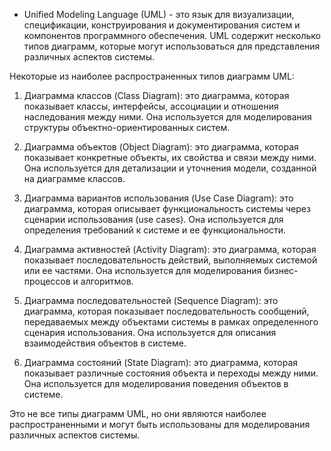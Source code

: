 - Unified Modeling Language (UML) - это язык для визуализации, спецификации, конструирования и документирования систем и компонентов программного обеспечения. 
  UML содержит несколько типов диаграмм, которые могут использоваться для представления различных аспектов системы.

Некоторые из наиболее распространенных типов диаграмм UML:

1. Диаграмма классов (Class Diagram): это диаграмма, которая показывает классы, интерфейсы, ассоциации и отношения наследования между ними. 
   Она используется для моделирования структуры объектно-ориентированных систем.

2. Диаграмма объектов (Object Diagram): это диаграмма, которая показывает конкретные объекты, их свойства и связи между ними.
   Она используется для детализации и уточнения модели, созданной на диаграмме классов.

3. Диаграмма вариантов использования (Use Case Diagram): это диаграмма, которая описывает функциональность системы через сценарии использования (use cases).
   Она используется для определения требований к системе и ее функциональности.

4. Диаграмма активностей (Activity Diagram): это диаграмма, которая показывает последовательность действий, выполняемых системой или ее частями. 
   Она используется для моделирования бизнес-процессов и алгоритмов.

5. Диаграмма последовательностей (Sequence Diagram): это диаграмма, которая показывает последовательность сообщений, передаваемых между объектами системы в рамках 
   определенного сценария использования. Она используется для описания взаимодействия объектов в системе.

6. Диаграмма состояний (State Diagram): это диаграмма, которая показывает различные состояния объекта и переходы между ними. 
   Она используется для моделирования поведения объектов в системе.

Это не все типы диаграмм UML, но они являются наиболее распространенными и могут быть использованы для моделирования различных аспектов системы.
